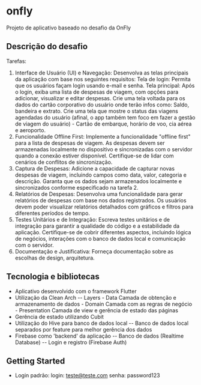 # onfly

Projeto de aplicativo baseado no desafio da OnFly

## Descrição do desafio

Tarefas:
1. Interface de Usuário (UI) e Navegação:
Desenvolva as telas principais da aplicação com base nos seguintes requisitos: Tela de login: Permita que os usuários façam login usando e-mail e senha.
Tela principal: Após o login, exiba uma lista de despesas de viagem, com opções para adicionar, visualizar e editar despesas.
Crie uma tela voltada para os dados do cartão corporativo do usuário onde terão infos como: Saldo, bandeira e extrato.
Crie uma tela que mostre o status das viagens agendadas do usuário (afinal, o app também tem foco em fazer a gestão de viagem do usuário) - Cartão de embarque, horário de voo, cia aérea e aeroporto.
2. Funcionalidade Offline First:
Implemente a funcionalidade "offline first" para a lista de despesas de viagem. As despesas devem ser armazenadas localmente no dispositivo e sincronizadas com o servidor quando a conexão estiver disponível. Certifique-se de lidar com cenários de conflitos de sincronização.
3. Captura de Despesas:
Adicione a capacidade de capturar novas despesas de viagem, incluindo campos como data, valor, categoria e descrição. Garanta que os dados sejam armazenados localmente e sincronizados conforme especificado na tarefa 2.
4. Relatórios de Despesas:
Desenvolva uma funcionalidade para gerar relatórios de despesas com base nos dados registrados. Os usuários devem poder visualizar relatórios detalhados com gráficos e filtros para diferentes períodos de tempo.
5. Testes Unitários e de Integração:
Escreva testes unitários e de integração para garantir a qualidade do código e a estabilidade da aplicação. Certifique-se de cobrir diferentes aspectos, incluindo lógica de negócios, interações com o banco de dados local e comunicação com o servidor.
6. Documentação e Justificativa:
Forneça documentação sobre as escolhas de design, arquitetura.

## Tecnologia e bibliotecas

- Aplicativo desenvolvido com o framework Flutter
- Utilização da Clean Arch
    -- Layers
        - Data
            Camada de obtenção e armazenamento de dados
        - Domain
            Camada com as regras de negócio
        - Presentation
            Camada de view e gerência de estado das páginas
- Gerência de estado utilizando Cubit
- Utilização do Hive para banco de dados local
    -- Banco de dados local separados por feature para melhor gerência dos dados
- Firebase como 'backend' da aplicação
    -- Banco de dados (Realtime Database)
    -- Login e registro (Firebase Auth)

## Getting Started

- Login padrão:
    login: teste@teste.com
    senha: password123
